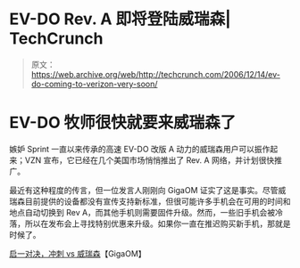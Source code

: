 # EV-DO Rev. A 即将登陆威瑞森| TechCrunch

> 原文：<https://web.archive.org/web/http://techcrunch.com/2006/12/14/ev-do-coming-to-verizon-very-soon/>

# EV-DO 牧师很快就要来威瑞森了

嫉妒 Sprint 一直以来传承的高速 EV-DO 改版 A 动力的威瑞森用户可以振作起来；VZN 宣布，它已经在几个美国市场悄悄推出了 Rev. A 网络，并计划很快推广。

最近有这种程度的传言，但一位发言人刚刚向 GigaOM 证实了这是事实。尽管威瑞森目前提供的设备都没有宣传支持新标准，但很可能许多手机会在可用的时间和地点自动切换到 Rev A，而其他手机则需要固件升级。然而，一些旧手机会被冷落，所以在发布会上寻找特别优惠来升级。如果你一直在推迟购买新手机，那就是时候了。

[启一对决，冲刺 vs 威瑞森](https://web.archive.org/web/20130627205250/http://gigaom.com/2006/12/13/sprint-verizon-evdo-rev-a/)【GigaOM】